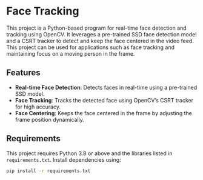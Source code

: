 # Face Tracking

This project is a Python-based program for real-time face detection and tracking using OpenCV. It leverages a pre-trained SSD face detection model and a CSRT tracker to detect and keep the face centered in the video feed. This project can be used for applications such as face tracking and maintaining focus on a moving person in the frame.

## Features

- **Real-time Face Detection**: Detects faces in real-time using a pre-trained SSD model.
- **Face Tracking**: Tracks the detected face using OpenCV’s CSRT tracker for high accuracy.
- **Face Centering**: Keeps the face centered in the frame by adjusting the frame position dynamically.

## Requirements

This project requires Python 3.8 or above and the libraries listed in `requirements.txt`. Install dependencies using:

```bash
pip install -r requirements.txt

